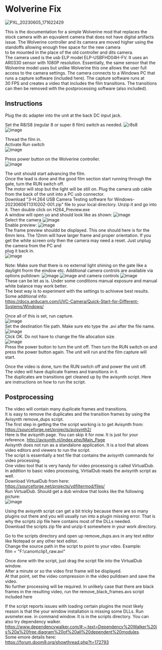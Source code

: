 # Wolverine Fix  
![PXL_20230605_171622429](https://github.com/vintagefilmography/Hawkeye3/assets/48537944/76f12083-cb40-40c8-8c1e-61eb8d10e631)  

This is the documentation for a simple Wolverine mod that replaces the stock camera 
with an equvalent camera that does not have digital artifacts issue.
The Wolverine controller and its camera are moved higher using the standoffs allowing enough free space for the new camera  
to be mounted in the place of the old controller and dits camera.  
The camera used is the usb ELP model ELP-USBFHD04H-FV. It uses an AR0330 sensor with 1080P resolution. Essentially, the same
sensor that the Wolverine model uses but unlike Wolverine this one allows the user full access to the camera settings. 
The camera connects to a Windows PC that runs a capture software (included here). The capture software runs at  
30 FPS and creates a video that includes the film transitions. The transitions can then be removed with the 
postprocessing software (also included).

## Instructions
Plug the dc adapter into the unit at the back DC input jack.  

Set the R8/S8 (regular 8 or super 8 film) switch as needed.
![r8s8](https://github.com/vintagefilmography/Hawkeye3/assets/48537944/06ce9cfd-f50c-4a43-b0dc-85dadc4a7da3)  
![image](https://github.com/vintagefilmography/WolverineFix/assets/48537944/52fcc4e7-2a82-4c18-bd75-e2e2c19ed029)  

Thread the film in.  
Activate Run switch  
![image](https://github.com/vintagefilmography/WolverineFix/assets/48537944/1bda5d59-3778-4370-9c5a-7dd2cb06b6dc)  

Press power button on the Wolverine controller.  
![image](https://github.com/vintagefilmography/WolverineFix/assets/48537944/8e1df786-3c0d-442c-ae28-6bf5de4f916b)  
 
The unit should start advancing the film.  
Once the lead is done and the good film section start running through the gate, turn the RUN switch off.  
The motor will stop but the light will be still on.
Plug the camera usb cable from the back of the unit into a PC usb connector.  
Download "3-H.264 USB Camera Testing software for Windows-20230606T131020Z-001.zip" file to your local directory.
Unzip it and go into it. 
Then double click on H264_Preview.exe  
A window will open uo and should look like as shown:
![image](https://github.com/vintagefilmography/Hawkeye3/assets/48537944/674afcc9-88a0-41b1-b484-f3c62a66705c)  
Select the camera
![image](https://github.com/vintagefilmography/Hawkeye3/assets/48537944/952fda6c-07f7-4e3f-ae13-06673e56699b)  
Enable preview:
![image](https://github.com/vintagefilmography/Hawkeye3/assets/48537944/9e3792fa-4f28-45f2-9d5f-e48f9ba5cf48)  
The frame preview shouldd be displayed. This one should here is  for the 6mm lens. The 12mm will have larger frame and
proper orientation.
If you get the white screen only then the camera may need a reset. Just unplug the camera from the PC and   
plug it back in.  
![image](https://github.com/vintagefilmography/Hawkeye3/assets/48537944/0eb5f07b-6494-4933-baf3-db8127d419ab)  

Note: Make sure that there is no external light shining on the gate like a daylight frorm the eindow etc. 
Additional camera controls are available via   options pulldown:
![image](https://github.com/vintagefilmography/Hawkeye3/assets/48537944/a80bc6a0-8deb-4ed7-ae05-cbf88292b43b) 
![image](https://github.com/vintagefilmography/Hawkeye3/assets/48537944/0026c09f-cd08-4a86-88d3-8b0e64a03b30)
and camera controls
![image](https://github.com/vintagefilmography/Hawkeye3/assets/48537944/1954d44c-acd5-4b7b-9898-d391f2e12684)  
These can be let as is. Under some conditions manual exposure and manual white balance may work better.  
The best way is to experiment with the settings  to achiveve best results. 
Some additional info:  
https://docs.arducam.com/UVC-Camera/Quick-Start-for-Different-Systems/Windows/  

Once all of this is set, run capture.  
![image](https://github.com/vintagefilmography/Hawkeye3/assets/48537944/532e3005-2209-4884-9a9a-d0ce9e1cad0a)  
Set the destination file path. Make sure eto type the .avi after the file name.  
![image](https://github.com/vintagefilmography/Hawkeye3/assets/48537944/fd581b8e-145f-454d-8941-1a31b9da45b2)  
Click OK. Do not have to change the file allocation size.  
![image](https://github.com/vintagefilmography/Hawkeye3/assets/48537944/3a54eae9-b6fe-4cc7-83c1-3449642b831d)  
Press the power button to turn the unit off. Then turn the RUN switch on  and press the power button again.
The unit will run and the film capture will start.   


Once the video is done, turn the RUN switch off and power the unit off.  
The video will have duplicate frames and transitions in it.  
The duplicates are transitions get cleaned up by the avisynth script.
Here are instructions on how to run the script.

## Postprocessing  
The video will contain many duplicate frames and transitions.  
It is easy to remove the duplicates and the transition frames by using the Avisynth remove_dups script.  
The first step in getting the the script working is to get Avisynth from:  
https://sourceforge.net/projects/avisynth2/  
Here is the avisynth page. You can skip it for now. It is just for your reference.
http://avisynth.nl/index.php/Main_Page   
Avisynth does not run as a standalone application. It is a tool that allows video editors and viewers to run the script.  
The script is essentially a text file that contains the avisynth commands for video processing.  
One video tool that is very handy for video processing is called VirtualDub.  
In addition to basic video processing, VirtialDub reads the avisynth script as well.  
Download VirtualDub from here:  
https://sourceforge.net/projects/vdfiltermod/files/  
Run VirtualDub.
Should get a dub window that looks like the following picture:  
![image](https://github.com/vintagefilmography/Hawkeye3/assets/48537944/abe5bc97-fe19-4714-ac30-c9fc77c092d3)

Using the avisynth script can get a bit tricky because there are so many plugins out there and you will usually
run into a plugin missing error. That is why the scripts zip file here contains most of the DLLs needed.  
Download the scripts zip file and unzip it somewhere in your work directory.  

Go to the scripts directory and open up remove_dups.avs in any text editor like Notepad or any other text editor.  
Change the source path in the script to point to your vdeo. 
Example:  
film = "F:\canon\clip1_raw.avi"  

Once done with the script, just drag the script file into the VirtualDub window.  
After a minute or so the video first frame will be displayed.  
At that point, set the video compression in the video pulldown and save the video.  
No further processing will be required. 
In unlikely case that there are black frames in the resulting video, run the remove_black_frames.avs script included here

If the script reports issues with loading certain plugins the most likely reason is that the your window installation 
is missing some DLLs. 
Run avsmeter.exe. in command window. It is in the scripts directory.
You can also try dependency walker.
https://www.dependencywalker.com/#:~:text=Dependency%20Walker%20is%20a%20free,diagram%20of%20all%20dependent%20modules.  
Some emore details here:  
https://forum.doom9.org/showthread.php?t=172793

